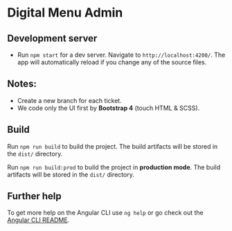 # Digital Menu Admin

## Development server

- Run `npm start` for a dev server. Navigate to `http://localhost:4200/`. The app will automatically reload if you change any of the source files.

## Notes:
- Create a new branch for each ticket.
- We code only the UI first by **Bootstrap 4** (touch HTML & SCSS).

## Build

Run `npm run build` to build the project. The build artifacts will be stored in the `dist/` directory.

Run `npm run build:prod` to build the project in **production mode**. The build artifacts will be stored in the `dist/` directory.

## Further help

To get more help on the Angular CLI use `ng help` or go check out the [Angular CLI README](https://github.com/angular/angular-cli/blob/master/README.md).
